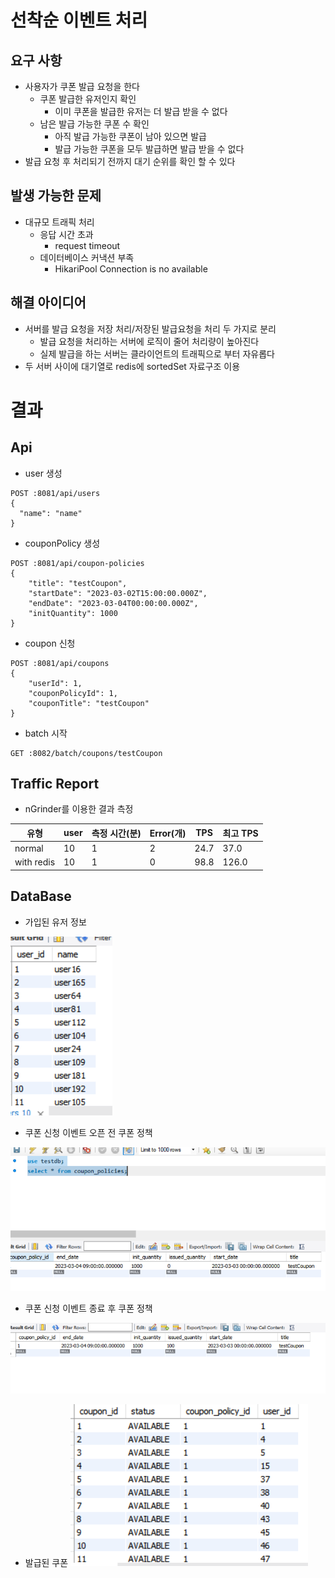 # 선착순 이벤트 처리
## 요구 사항
- 사용자가 쿠폰 발급 요청을 한다
  - 쿠폰 발급한 유저인지 확인
    - 이미 쿠폰을 발급한 유저는 더 발급 받을 수 없다
  - 남은 발급 가능한 쿠폰 수 확인
    - 아직 발급 가능한 쿠폰이 남아 있으면 발급
    - 발급 가능한 쿠폰을 모두 발급하면 발급 받을 수 없다
- 발급 요청 후 처리되기 전까지 대기 순위를 확인 할 수 있다

## 발생 가능한 문제
- 대규모 트래픽 처리
  - 응답 시간 초과
    - request timeout
  - 데이터베이스 커낵션 부족
    - HikariPool Connection is no available

## 해결 아이디어
- 서버를 발급 요청을 저장 처리/저장된 발급요청을 처리 두 가지로 분리
  - 발급 요청을 처리하는 서버에 로직이 줄어 처리량이 높아진다
  - 실제 발급을 하는 서버는 클라이언트의 트래픽으로 부터 자유롭다
- 두 서버 사이에 대기열로 redis에 sortedSet 자료구조 이용


# 결과
## Api
- user 생성
```
POST :8081/api/users
{
  "name": "name"
}
```

- couponPolicy 생성
```
POST :8081/api/coupon-policies
{
    "title": "testCoupon",
    "startDate": "2023-03-02T15:00:00.000Z",
    "endDate": "2023-03-04T00:00:00.000Z",
    "initQuantity": 1000
}
```

- coupon 신청
```
POST :8081/api/coupons
{
    "userId": 1,
    "couponPolicyId": 1,
    "couponTitle": "testCoupon"
}
```


- batch 시작
```
GET :8082/batch/coupons/testCoupon
```


## Traffic Report

- nGrinder를 이용한 결과 측정

|유형|user|측정 시간(분)|Error(개)|TPS|최고 TPS|
|---|---|---|---|---|---|
|normal |10|1|2|24.7|37.0|
|with redis|10|1|0|98.8|126.0|





## DataBase 

- 가입된 유저 정보

![](./image/users.PNG)

- 쿠폰 신청 이벤트 오픈 전 쿠폰 정책

![](./image/beforeCouponPolicy.PNG)

- 쿠폰 신청 이벤트 종료 후 쿠폰 정책

![](./image/afterCouponPolicy.PNG)

- 발급된 쿠폰
![](./image/coupons.PNG)



